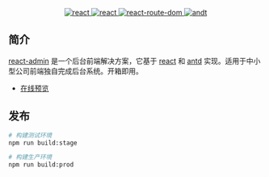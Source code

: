 <p align="center">
  <a href="https://react.docschina.org/">
    <img src="https://img.shields.io/badge/react-17.0.2-blue.svg" alt="react">
  </a>
  <a href="https://github.com/facebook/create-react-app">
    <img src="https://img.shields.io/badge/create--react--app-4.0.3-blue.svg" alt="react">
  </a>
  <a href="https://github.com/remix-run/react-router">
    <img src="https://img.shields.io/badge/react--router--dom-6.0.2-blue.svg" alt="react-route-dom">
  </a>
  <a href="https://ant.design/components/overview-cn/">
    <img src="https://img.shields.io/badge/antd-4.17.1-blue.svg" alt="andt">
  </a>
  
</p>

## 简介

[react-admin](https://github.com/liuyueqi18/react-admin) 是一个后台前端解决方案，它基于 [react](https://react.docschina.org/) 和 [antd](https://ant.design/components/overview-cn/) 实现。适用于中小型公司前端独自完成后台系统。开箱即用。

- [在线预览](https://react-admin.lyq168.cn/#/login)

## 发布

```bash
# 构建测试环境
npm run build:stage

# 构建生产环境
npm run build:prod
```
